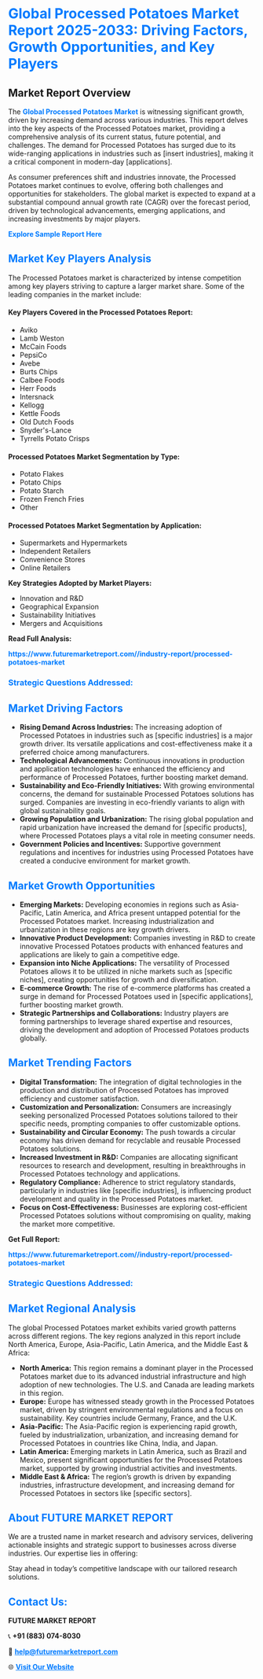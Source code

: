 <h1 style="color: #007BFF;">Global Processed Potatoes Market Report 2025-2033: Driving Factors, Growth Opportunities, and Key Players</h1>

<section id="overview">
<h2>Market Report Overview</h2>
<p>The <a href="https://www.futuremarketreport.com//industry-report/processed-potatoes-market" style="color: #007BFF; text-decoration: none;"><strong>Global Processed Potatoes Market</strong></a> is witnessing significant growth, driven by increasing demand across various industries. This report delves into the key aspects of the Processed Potatoes market, providing a comprehensive analysis of its current status, future potential, and challenges. The demand for Processed Potatoes has surged due to its wide-ranging applications in industries such as [insert industries], making it a critical component in modern-day [applications].</p>
<p>As consumer preferences shift and industries innovate, the Processed Potatoes market continues to evolve, offering both challenges and opportunities for stakeholders. The global market is expected to expand at a substantial compound annual growth rate (CAGR) over the forecast period, driven by technological advancements, emerging applications, and increasing investments by major players.</p>
</section>

<section id="overview">
<p><a href="https://www.futuremarketreport.com//request-sample/reportId=86501" style="color: #007BFF; text-decoration: none;"><strong>Explore Sample Report Here</strong></a></p>
</section>

<section id="key-players">
<h2 style="color: #007BFF;">Market Key Players Analysis</h2>
<p>The Processed Potatoes market is characterized by intense competition among key players striving to capture a larger market share. Some of the leading companies in the market include:</p>
<h4>Key Players Covered in the Processed Potatoes Report:</h4>
<ul><li>Aviko</li><li>Lamb Weston</li><li>McCain Foods</li><li>PepsiCo</li><li>Avebe</li><li>Burts Chips</li><li>Calbee Foods</li><li>Herr Foods</li><li>Intersnack</li><li>Kellogg</li><li>Kettle Foods</li><li>Old Dutch Foods</li><li>Snyder&#039;s-Lance</li><li>Tyrrells Potato Crisps</li></ul>
<h4>Processed Potatoes Market Segmentation by Type:</h4>
<ul><li>Potato Flakes</li><li>Potato Chips</li><li>Potato Starch</li><li>Frozen French Fries</li><li>Other</li></ul>

<h4>Processed Potatoes Market Segmentation by Application:</h4>
<ul><li>Supermarkets and Hypermarkets</li><li>Independent Retailers</li><li>Convenience Stores</li><li>Online Retailers</li></ul>
<p><strong>Key Strategies Adopted by Market Players:</strong></p>
<ul>
<li>Innovation and R&D</li>
<li>Geographical Expansion</li>
<li>Sustainability Initiatives</li>
<li>Mergers and Acquisitions</li>
</ul>
</section>

<section>
<p><strong>Read Full Analysis: </strong></p><a href="https://www.futuremarketreport.com//industry-report/processed-potatoes-market" style="color: #007BFF; text-decoration: none;"><strong>https://www.futuremarketreport.com//industry-report/processed-potatoes-market</strong></a>
<h3 style="color: #007BFF;">Strategic Questions Addressed:</h3>
</section>

<section id="driving-factors">
<h2 style="color: #007BFF;">Market Driving Factors</h2>
<ul>
<li><strong>Rising Demand Across Industries:</strong> The increasing adoption of Processed Potatoes in industries such as [specific industries] is a major growth driver. Its versatile applications and cost-effectiveness make it a preferred choice among manufacturers.</li>
<li><strong>Technological Advancements:</strong> Continuous innovations in production and application technologies have enhanced the efficiency and performance of Processed Potatoes, further boosting market demand.</li>
<li><strong>Sustainability and Eco-Friendly Initiatives:</strong> With growing environmental concerns, the demand for sustainable Processed Potatoes solutions has surged. Companies are investing in eco-friendly variants to align with global sustainability goals.</li>
<li><strong>Growing Population and Urbanization:</strong> The rising global population and rapid urbanization have increased the demand for [specific products], where Processed Potatoes plays a vital role in meeting consumer needs.</li>
<li><strong>Government Policies and Incentives:</strong> Supportive government regulations and incentives for industries using Processed Potatoes have created a conducive environment for market growth.</li>
</ul>
</section>

<section id="growth-opportunities">
<h2 style="color: #007BFF;">Market Growth Opportunities</h2>
<ul>
<li><strong>Emerging Markets:</strong> Developing economies in regions such as Asia-Pacific, Latin America, and Africa present untapped potential for the Processed Potatoes market. Increasing industrialization and urbanization in these regions are key growth drivers.</li>
<li><strong>Innovative Product Development:</strong> Companies investing in R&D to create innovative Processed Potatoes products with enhanced features and applications are likely to gain a competitive edge.</li>
<li><strong>Expansion into Niche Applications:</strong> The versatility of Processed Potatoes allows it to be utilized in niche markets such as [specific niches], creating opportunities for growth and diversification.</li>
<li><strong>E-commerce Growth:</strong> The rise of e-commerce platforms has created a surge in demand for Processed Potatoes used in [specific applications], further boosting market growth.</li>
<li><strong>Strategic Partnerships and Collaborations:</strong> Industry players are forming partnerships to leverage shared expertise and resources, driving the development and adoption of Processed Potatoes products globally.</li>
</ul>
</section>

<section id="trending-factors">
<h2 style="color: #007BFF;">Market Trending Factors</h2>
<ul>
<li><strong>Digital Transformation:</strong> The integration of digital technologies in the production and distribution of Processed Potatoes has improved efficiency and customer satisfaction.</li>
<li><strong>Customization and Personalization:</strong> Consumers are increasingly seeking personalized Processed Potatoes solutions tailored to their specific needs, prompting companies to offer customizable options.</li>
<li><strong>Sustainability and Circular Economy:</strong> The push towards a circular economy has driven demand for recyclable and reusable Processed Potatoes solutions.</li>
<li><strong>Increased Investment in R&D:</strong> Companies are allocating significant resources to research and development, resulting in breakthroughs in Processed Potatoes technology and applications.</li>
<li><strong>Regulatory Compliance:</strong> Adherence to strict regulatory standards, particularly in industries like [specific industries], is influencing product development and quality in the Processed Potatoes market.</li>
<li><strong>Focus on Cost-Effectiveness:</strong> Businesses are exploring cost-efficient Processed Potatoes solutions without compromising on quality, making the market more competitive.</li>
</ul>
</section>

<section>
<p><strong>Get Full Report: </strong></p><a href="https://www.futuremarketreport.com//industry-report/processed-potatoes-market" style="color: #007BFF; text-decoration: none;"><strong>https://www.futuremarketreport.com//industry-report/processed-potatoes-market</strong></a>
<h3 style="color: #007BFF;">Strategic Questions Addressed:</h3>
</section>


<section id="regional-analysis">
<h2 style="color: #007BFF;">Market Regional Analysis</h2>
<p>The global Processed Potatoes market exhibits varied growth patterns across different regions. The key regions analyzed in this report include North America, Europe, Asia-Pacific, Latin America, and the Middle East & Africa:</p>
<ul>
<li><strong>North America:</strong> This region remains a dominant player in the Processed Potatoes market due to its advanced industrial infrastructure and high adoption of new technologies. The U.S. and Canada are leading markets in this region.</li>
<li><strong>Europe:</strong> Europe has witnessed steady growth in the Processed Potatoes market, driven by stringent environmental regulations and a focus on sustainability. Key countries include Germany, France, and the U.K.</li>
<li><strong>Asia-Pacific:</strong> The Asia-Pacific region is experiencing rapid growth, fueled by industrialization, urbanization, and increasing demand for Processed Potatoes in countries like China, India, and Japan.</li>
<li><strong>Latin America:</strong> Emerging markets in Latin America, such as Brazil and Mexico, present significant opportunities for the Processed Potatoes market, supported by growing industrial activities and investments.</li>
<li><strong>Middle East & Africa:</strong> The region’s growth is driven by expanding industries, infrastructure development, and increasing demand for Processed Potatoes in sectors like [specific sectors].</li>
</ul>
</section>

<footer>
<h2 style="color: #007BFF;">About FUTURE MARKET REPORT</h2>
<p>We are a trusted name in market research and advisory services, delivering actionable insights and strategic support to businesses across diverse industries. Our expertise lies in offering:</p>

<p>Stay ahead in today’s competitive landscape with our tailored research solutions.</p>

<h2 style="color: #007BFF;">Contact Us:</h2>
<p><strong>FUTURE MARKET REPORT</strong></p>
<p>📞 <strong>+91 (883) 074-8030</strong></p>
<p>📧 <strong><a href="mailto:help@futuremarketreport.com" style="color: #007BFF;">help@futuremarketreport.com</a></strong></p>
<p>🌐 <strong><a href="https://www.futuremarketreport.com/" style="color: #007BFF;">Visit Our Website</a></strong></p>
</footer>